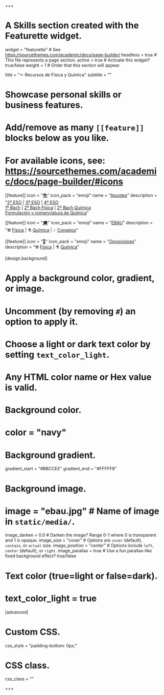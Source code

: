 +++
# A Skills section created with the Featurette widget.
widget = "featurette"  # See https://sourcethemes.com/academic/docs/page-builder/
headless = true  # This file represents a page section.
active = true  # Activate this widget? true/false
weight = 1  # Order that this section will appear.

title = "⚛️ Recursos de Física y Química"
subtitle = ""

# Showcase personal skills or business features.
# 
# Add/remove as many `[[feature]]` blocks below as you like.
# 
# For available icons, see: https://sourcethemes.com/academic/docs/page-builder/#icons

[[feature]]
  icon = "[📚](apuntes)"
  icon_pack = "emoji"
  name = "[Apuntes](apuntes)"
  description = "[2º ESO](apuntes/2eso) | [3º ESO](apuntes/3eso) | [4º ESO](apuntes/4eso) <br> [1º Bach](apuntes/1bach) | [2º Bach Física](apuntes/2bach-fisica) | [2º Bach Química](apuntes/2bach-quimica) <br> [Formulación y nomenclatura de Química](apuntes/formulacion-nomenclatura-quimica)"
  
[[feature]]
  icon = "[🎓](ebau)"
  icon_pack = "emoji"
  name = "[EBAU](ebau)"
  description = "☢️ [Física](ebau/fisica) | ⚗️ [Química](ebau/quimica) | 💡 [Consejos](ebau/consejos)"
  
[[feature]]
  icon = "[📝](oposiciones)"
  icon_pack = "emoji"
  name = "[Oposiciones](oposiciones)"
  description = "☢️ [Física](oposiciones/fisica) | ⚗️ [Química](oposiciones/quimica)"
  
  
[design.background]
  # Apply a background color, gradient, or image.
  #   Uncomment (by removing `#`) an option to apply it.
  #   Choose a light or dark text color by setting `text_color_light`.
  #   Any HTML color name or Hex value is valid.
  
  # Background color.
  # color = "navy"
  
  # Background gradient.
  gradient_start = "#BBCCEE"
  gradient_end = "#FFFFF8"
  
  # Background image.
  # image = "ebau.jpg"  # Name of image in `static/media/`.
  image_darken = 0.0  # Darken the image? Range 0-1 where 0 is transparent and 1 is opaque.
  image_size = "cover"  #  Options are `cover` (default), `contain`, or `actual` size.
  image_position = "center"  # Options include `left`, `center` (default), or `right`.
  image_parallax = true  # Use a fun parallax-like fixed background effect? true/false

  # Text color (true=light or false=dark).
  # text_color_light = true    

[advanced]
 # Custom CSS. 
 css_style = "padding-bottom: 0px;"
 
 # CSS class.
 css_class = ""

+++